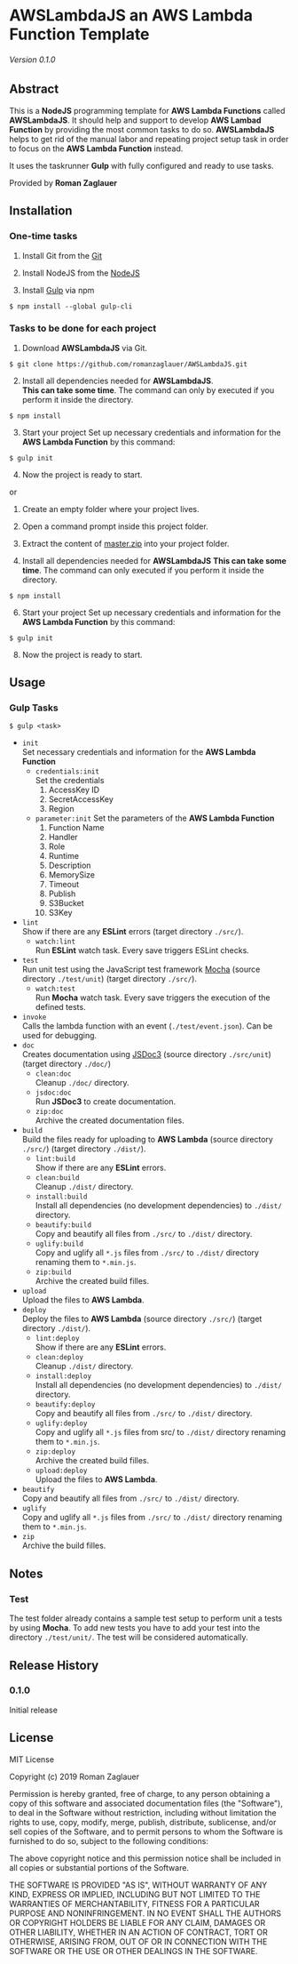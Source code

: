 # AWSLambdaJS an AWS Lambda Function Template
###### _Version 0.1.0_

## Abstract

This is a **NodeJS** programming template for **AWS Lambda Functions** called **AWSLambdaJS**.
It should help and support to develop **AWS Lambad Function** by providing the
most common tasks to do so. **AWSLambdaJS** helps to get rid of the manual labor 
and repeating project setup task in order to focus on the **AWS Lambda Function** instead.

It uses the taskrunner **Gulp** with fully configured and ready to use tasks.

Provided by **Roman Zaglauer**

## Installation

### One-time tasks

1. Install Git from the [Git](https://git-scm.com/downloads/ "Git")

2. Install NodeJS from the [NodeJS](https://nodejs.org/en/download/ "NodeJS")

3. Install [Gulp](https://gulpjs.com/docs/en/getting-started/quick-start "Gulp") via npm
   
```
$ npm install --global gulp-cli
```

### Tasks to be done for each project

1. Download **AWSLambdaJS** via Git.

```
$ git clone https://github.com/romanzaglauer/AWSLambdaJS.git
```

2. Install all dependencies needed for **AWSLambdaJS**.<br/>
   **This can take some time**. The command can only by executed if you perform it inside the directory.

```
$ npm install
```

3. Start your project
   Set up necessary credentials and information for the **AWS Lambda Function** by this command:

```
$ gulp init
```

4. Now the project is ready to start.

or 

1. Create an empty folder where your project lives.

2. Open a command prompt inside this project folder.

3. Extract the content of [master.zip](https://github.com/romanzaglauer/AWSLambdaJS/master.zip)
   into your project folder.

5. Install all dependencies needed for **AWSLambdaJS**
   **This can take some time**. The command can only executed if you perform it inside the directory.

```
$ npm install
```

6. Start your project
   Set up necessary credentials and information for the **AWS Lambda Function** by this command:

```
$ gulp init
```

8. Now the project is ready to start.

## Usage

### Gulp Tasks

```
$ gulp <task>
```

- `init`<br/>
  Set necessary credentials and information for the **AWS Lambda Function**
  + `credentials:init`<br/>
    Set the credentials
      1. AccessKey ID
      2. SecretAccessKey
      3. Region
  + `parameter:init`
    Set the parameters of the **AWS Lambda Function**  
      1. Function Name
      2. Handler
      3. Role
      4. Runtime
      5. Description
      6. MemorySize
      7. Timeout
      8. Publish
      8. S3Bucket
      9. S3Key
- `lint`<br/>
  Show if there are any **ESLint** errors (target directory `./src/`).
    + `watch:lint`<br/>
      Run **ESLint** watch task. Every save triggers ESLint checks.
- `test`<br/>
  Run unit test using the JavaScript test framework [Mocha](https://mochajs.org/ "MochaJS") (source directory `./test/unit`) (target directory `./src/`).
    + `watch:test`<br/>
      Run **Mocha** watch task. Every save triggers the execution of the defined tests.
- `invoke`<br/>
  Calls the lambda function with an event (`./test/event.json`). Can be used for debugging.
- `doc`<br/>
  Creates documentation using [JSDoc3](http://usejsdoc.org/about-getting-started.html "JSDoc3") (source directory `./src/unit`) (target directory `./doc/`)
    + `clean:doc`<br/>
      Cleanup `./doc/` directory.
    + `jsdoc:doc`<br/>
      Run **JSDoc3** to create documentation.
    + `zip:doc`<br/>
      Archive the created documentation files.
- `build`<br/>
  Build the files ready for uploading to **AWS Lambda** (source directory `./src/`) (target directory `./dist/`).
    + `lint:build`<br/>
      Show if there are any **ESLint** errors.      
    + `clean:build`<br/>
      Cleanup `./dist/` directory.
    + `install:build`<br/>
      Install all dependencies (no development dependencies) to `./dist/` directory.
    + `beautify:build`<br/>
      Copy and beautify all files from `./src/` to `./dist/` directory.
    + `uglify:build`<br/>
      Copy and uglify all `*.js` files from `./src/` to `./dist/` directory renaming them to `*.min.js`.
    + `zip:build`<br/>
      Archive the created build filles.
- `upload`<br/>
   Upload the files to **AWS Lambda**.
- `deploy`<br/>
  Deploy the files to **AWS Lambda** (source directory `./src/`) (target directory `./dist/`).
    + `lint:deploy`<br/>
      Show if there are any **ESLint** errors.      
    + `clean:deploy`<br/>
      Cleanup `./dist/` directory.
    + `install:deploy`<br/>
      Install all dependencies (no development dependencies) to `./dist/` directory.
    + `beautify:deploy`<br/>
      Copy and beautify all files from `./src/` to `./dist/` directory.
    + `uglify:deploy`<br/>
      Copy and uglify all `*.js` files from src/ to `./dist/` directory renaming them to `*.min.js`.
    + `zip:deploy`<br/>
      Archive the created build filles.    
    + `upload:deploy`<br/>
      Upload the files to **AWS Lambda**.
- `beautify`<br/>
   Copy and beautify all files from `./src/` to `./dist/` directory.
- `uglify`<br/>
   Copy and uglify all `*.js` files from `./src/` to `./dist/` directory renaming them to `*.min.js`.
- `zip`<br/>
   Archive the build filles.            
   
## Notes

### Test

The test folder already contains a sample test setup to perform
unit a tests by using **Mocha**. To add new tests
you have to add your test into the directory `./test/unit/`. The test will be considered automatically.

## Release History
### 0.1.0
Initial release

## License

MIT License

Copyright (c) 2019 Roman Zaglauer

Permission is hereby granted, free of charge, to any person obtaining a copy
of this software and associated documentation files (the "Software"), to deal
in the Software without restriction, including without limitation the rights
to use, copy, modify, merge, publish, distribute, sublicense, and/or sell
copies of the Software, and to permit persons to whom the Software is
furnished to do so, subject to the following conditions:

The above copyright notice and this permission notice shall be included in all
copies or substantial portions of the Software.

THE SOFTWARE IS PROVIDED "AS IS", WITHOUT WARRANTY OF ANY KIND, EXPRESS OR
IMPLIED, INCLUDING BUT NOT LIMITED TO THE WARRANTIES OF MERCHANTABILITY,
FITNESS FOR A PARTICULAR PURPOSE AND NONINFRINGEMENT. IN NO EVENT SHALL THE
AUTHORS OR COPYRIGHT HOLDERS BE LIABLE FOR ANY CLAIM, DAMAGES OR OTHER
LIABILITY, WHETHER IN AN ACTION OF CONTRACT, TORT OR OTHERWISE, ARISING FROM,
OUT OF OR IN CONNECTION WITH THE SOFTWARE OR THE USE OR OTHER DEALINGS IN THE
SOFTWARE.


